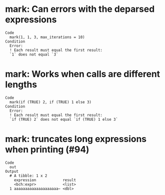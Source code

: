 # mark: Can errors with the deparsed expressions

    Code
      mark(1, 1, 3, max_iterations = 10)
    Condition
      Error:
      ! Each result must equal the first result:
      `1` does not equal `3`

# mark: Works when calls are different lengths

    Code
      mark(if (TRUE) 2, if (TRUE) 1 else 3)
    Condition
      Error:
      ! Each result must equal the first result:
      `if (TRUE) 2` does not equal `if (TRUE) 1 else 3`

# mark: truncates long expressions when printing (#94)

    Code
      out
    Output
      # A tibble: 1 x 2
        expression            result
        <bch:expr>            <list>
      1 aaaaaaaaaaaaaaaaaaaa~ <dbl> 

